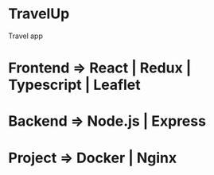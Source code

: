 # TravelUp
Travel app

# Frontend => React | Redux | Typescript | Leaflet 
# Backend => Node.js | Express 
# Project => Docker | Nginx 